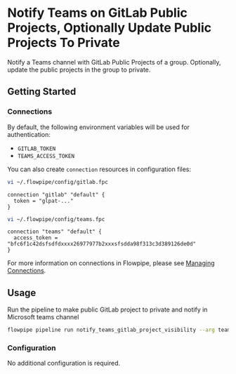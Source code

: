 # Notify Teams on GitLab Public Projects, Optionally Update Public Projects To Private

Notify a Teams channel with GitLab Public Projects of a group. Optionally, update the public projects in the group to private.

## Getting Started

### Connections

By default, the following environment variables will be used for authentication:

- `GITLAB_TOKEN`
- `TEAMS_ACCESS_TOKEN`

You can also create `connection` resources in configuration files:

```sh
vi ~/.flowpipe/config/gitlab.fpc
```

```hcl
connection "gitlab" "default" {
  token = "glpat-..."
}
```

```sh
vi ~/.flowpipe/config/teams.fpc
```

```hcl
connection "teams" "default" {
  access_token = "bfc6f1c42dsfsdfdxxxx26977977b2xxxsfsdda98f313c3d389126de0d"
}
```

For more information on connections in Flowpipe, please see [Managing Connections](https://flowpipe.io/docs/run/connections).

## Usage

Run the pipeline to make public GitLab project to private and notify in Microsoft teams channel

```sh
flowpipe pipeline run notify_teams_gitlab_project_visibility --arg team_id=111aaa00-abcd-efgh-1234-000aaa111bbb --arg teams_channel_id="19:P7fSYEJGuWSTHTfYAMAZEzIc1Uk8BTS-abcdnSV2H-A1@thread.tacv2" --arg group_id=8937 --arg action_public_to_private=true
```

### Configuration

No additional configuration is required.
